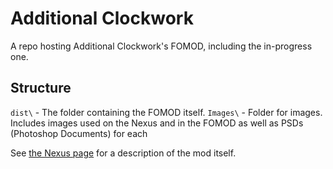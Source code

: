 # Additional Clockwork

A repo hosting Additional Clockwork's FOMOD, including the in-progress one.

## Structure
`dist\` - The folder containing the FOMOD itself.
`Images\` - Folder for images. Includes images used on the Nexus and in the FOMOD as well as PSDs (Photoshop Documents) for each

See [the Nexus page](https://www.nexusmods.com/skyrimspecialedition/mods/47087) for a description of the mod itself.
